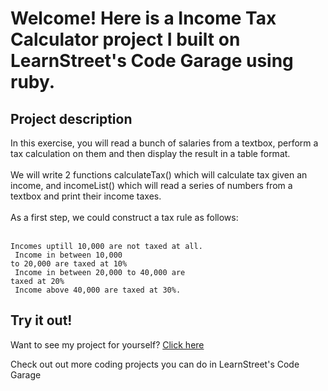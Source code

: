 
Welcome! Here is a Income Tax Calculator project I built on LearnStreet's Code Garage using ruby.
===============================================================================================================

Project description
-------------------------

In this exercise, you will read a bunch of salaries from a textbox, perform a tax calculation on them and then display the result in a table format. <br>
<br>
We will write 2 functions calculateTax() which will calculate tax given an income, and incomeList() which will read a series of numbers from a textbox and print their income taxes.<br>
<br>
As a first step, we could construct a tax rule as follows:<br>
<br><code>
Incomes uptill 10,000 are not taxed at all.<br>
Income in between 10,000 to 20,000 are taxed at 10%<br>
Income in between 20,000 to 40,000 are taxed at 20%<br>
Income above 40,000 are taxed at 30%.</code><br>

Try it out!
--------------

Want to see my project for yourself? [Click here](http://www.learnstreet.com//view_profile/527bbb1e76b99c5cc4002492/project)

Check out out more coding projects you can do in LearnStreet's Code Garage
		